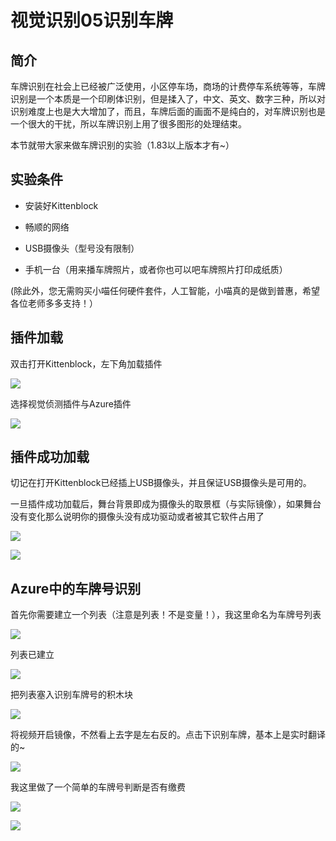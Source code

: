 # 视觉识别05识别车牌

## 简介

车牌识别在社会上已经被广泛使用，小区停车场，商场的计费停车系统等等，车牌识别是一个本质是一个印刷体识别，但是揉入了，中文、英文、数字三种，所以对识别难度上也是大大增加了，而且，车牌后面的画面不是纯白的，对车牌识别也是一个很大的干扰，所以车牌识别上用了很多图形的处理结束。

本节就带大家来做车牌识别的实验（1.83以上版本才有~）

## 实验条件

- 安装好Kittenblock

- 畅顺的网络

- USB摄像头（型号没有限制）

- 手机一台（用来播车牌照片，或者你也可以吧车牌照片打印成纸质）

(除此外，您无需购买小喵任何硬件套件，人工智能，小喵真的是做到普惠，希望各位老师多多支持！）


## 插件加载

双击打开Kittenblock，左下角加载插件

![](./images/c01_01.png)

选择视觉侦测插件与Azure插件

![](./images/c08_01.png)

## 插件成功加载

切记在打开Kittenblock已经插上USB摄像头，并且保证USB摄像头是可用的。

一旦插件成功加载后，舞台背景即成为摄像头的取景框（与实际镜像），如果舞台没有变化那么说明你的摄像头没有成功驱动或者被其它软件占用了

![](./images/c06_03.png)

![](./images/c08_02.png)

## Azure中的车牌号识别

首先你需要建立一个列表（注意是列表！不是变量！），我这里命名为车牌号列表

![](./images/c09_01.png)


列表已建立

![](./images/c09_02.png)

把列表塞入识别车牌号的积木块

![](./images/c09_03.png)

将视频开启镜像，不然看上去字是左右反的。点击下识别车牌，基本上是实时翻译的~

![](./images/c09_04.png)

我这里做了一个简单的车牌号判断是否有缴费

![](./images/c09_05.png)

![](./images/c09_06.png)


